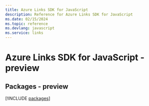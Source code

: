 ```yaml
---
title: Azure Links SDK for JavaScript
description: Reference for Azure Links SDK for JavaScript
ms.date: 02/15/2024
ms.topic: reference
ms.devlang: javascript
ms.service: links
---
```

# Azure Links SDK for JavaScript - preview
## Packages - preview
[!INCLUDE [packages](links-index.md)]
